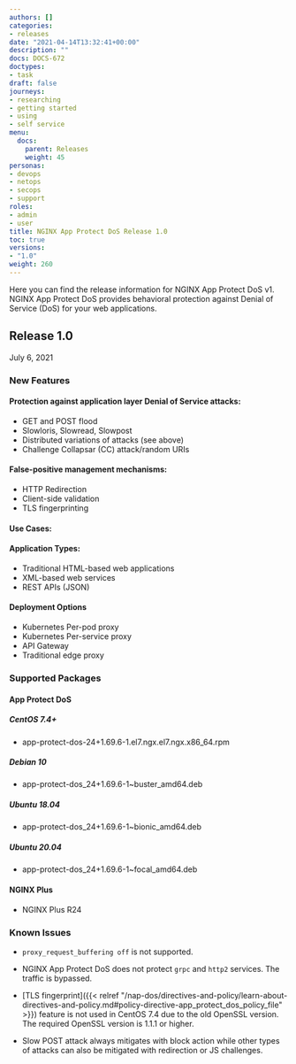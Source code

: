 ```yaml
---
authors: []
categories:
- releases
date: "2021-04-14T13:32:41+00:00"
description: ""
docs: DOCS-672
doctypes:
- task
draft: false
journeys:
- researching
- getting started
- using
- self service
menu:
  docs:
    parent: Releases
    weight: 45
personas:
- devops
- netops
- secops
- support
roles:
- admin
- user
title: NGINX App Protect DoS Release 1.0
toc: true
versions:
- "1.0"
weight: 260
---
```


Here you can find the release information for NGINX App Protect DoS v1. NGINX App Protect DoS provides behavioral protection against Denial of Service (DoS) for your web applications. 

## Release 1.0

July 6, 2021

### New Features

#### Protection against application layer Denial of Service attacks:

- GET and POST flood <br>
- Slowloris, Slowread, Slowpost <br>
- Distributed variations of attacks (see above) <br>
- Challenge Collapsar (CC) attack/random URIs <br>

#### False-positive management mechanisms:

- HTTP Redirection
- Client-side validation
- TLS fingerprinting

#### Use Cases:

#### Application Types: 

- Traditional HTML-based web applications
- XML-based web services
- REST APIs (JSON)

#### Deployment Options

- Kubernetes Per-pod proxy
- Kubernetes Per-service proxy
- API Gateway
- Traditional edge proxy

### Supported Packages

#### App Protect DoS

##### CentOS 7.4+
- app-protect-dos-24+1.69.6-1.el7.ngx.el7.ngx.x86_64.rpm

##### Debian 10
- app-protect-dos_24+1.69.6-1~buster_amd64.deb

##### Ubuntu 18.04
- app-protect-dos_24+1.69.6-1~bionic_amd64.deb

##### Ubuntu 20.04
- app-protect-dos_24+1.69.6-1~focal_amd64.deb

#### NGINX Plus
- NGINX Plus R24

### Known Issues

- `proxy_request_buffering off` is not supported.

- NGINX App Protect DoS does not protect `grpc` and `http2` services. The traffic is bypassed.

- [TLS fingerprint]({{< relref "/nap-dos/directives-and-policy/learn-about-directives-and-policy.md#policy-directive-app_protect_dos_policy_file" >}}) feature is not used in CentOS 7.4 due to the old OpenSSL version. The required OpenSSL version is 1.1.1 or higher.

- Slow POST attack always mitigates with block action while other types of attacks can also be mitigated with redirection or JS challenges.